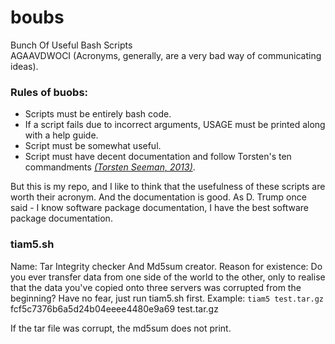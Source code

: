 # boubs
Bunch Of Useful Bash Scripts  
AGAAVDWOCI (Acronyms, generally, are a very bad way of communicating ideas).

### Rules of buobs:
* Scripts must be entirely bash code.
* If a script fails due to incorrect arguments, USAGE must be printed along with a help guide.
* Script must be somewhat useful.
* Script must have decent documentation and follow Torsten's ten commandments <cite>[(Torsten Seeman, 2013)](https://gigascience.biomedcentral.com/articles/10.1186/2047-217X-2-15)</cite>.


But this is my repo, and I like to think that the usefulness of these scripts are worth their acronym.
And the documentation is good. 
As D. Trump once said - I know software package documentation, I have the best software package documentation.

### tiam5.sh
Name:
Tar Integrity checker And Md5sum creator.
Reason for existence:
Do you ever transfer data from one side of the world to the other, only to realise that the data you've copied onto three servers was corrupted from the beginning?
Have no fear, just run tiam5.sh first.
Example:
`tiam5 test.tar.gz`
fcf5c7376b6a5d24b04eeee4480e9a69  test.tar.gz

If the tar file was corrupt, the md5sum does not print.
